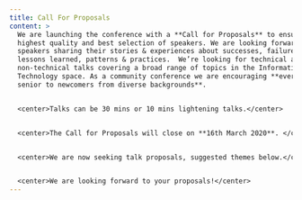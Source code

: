 ```yaml
---
title: Call For Proposals
content: >
  We are launching the conference with a **Call for Proposals** to ensure the
  highest quality and best selection of speakers. We are looking forward to
  speakers sharing their stories & experiences about successes, failures,
  lessons learned, patterns & practices.  We’re looking for technical and
  non-technical talks covering a broad range of topics in the Information
  Technology space. As a community conference we are encouraging **everyone from
  senior to newcomers from diverse backgrounds**. 


  <center>Talks can be 30 mins or 10 mins lightening talks.</center>


  <center>The Call for Proposals will close on **16th March 2020**. </center>


  <center>We are now seeking talk proposals, suggested themes below.</center>


  <center>We are looking forward to your proposals!</center>
---
```


